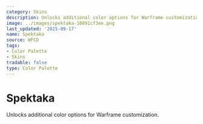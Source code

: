 ```yaml
---
category: Skins
description: Unlocks additional color options for Warframe customization.
image: ../images/spektaka-10891cf3ee.png
last_updated: '2025-09-17'
name: Spektaka
source: WFCD
tags:
- Color Palette
- Skins
tradable: false
type: Color Palette
---
```


# Spektaka

Unlocks additional color options for Warframe customization.


